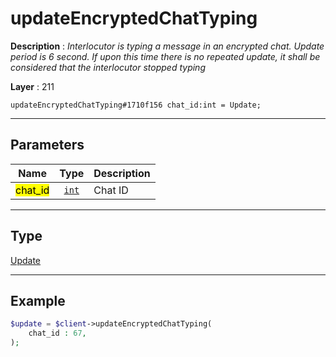 # updateEncryptedChatTyping

**Description** : *Interlocutor is typing a message in an encrypted chat\. Update period is 6 second\. If upon this time there is no repeated update, it shall be considered that the interlocutor stopped typing*

**Layer** : 211

```tl
updateEncryptedChatTyping#1710f156 chat_id:int = Update;
```

---

## Parameters

| Name | Type | Description |
| :---: | :---: | :--- |
| <mark>chat_id</mark> | [`int`](type/int) | Chat ID |

---

## Type

[Update](type/Update)

---

## Example

```php
$update = $client->updateEncryptedChatTyping(
	chat_id : 67,
);
```